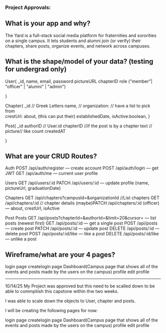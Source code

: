 ### Project Approvals:
##	What is your app and why?
The Yard is a full-stack social media platform for fraternities and sororities on a single campus. It lets students and alumni join (or verify) their chapters, share posts, organize events, and network across campuses.

##	What is the shape/model of your data? (testing for undergrad only)

User{
_id,
name,
email,
password
pictureURL
chapterID
role ("member"| "officer" | "alumni" | "admin")

}

Chapter{
    _id                 // Greek Letters
    name,               // 
    organization:     // have a list to pick from  
    crestUrl:
    about, (this can put their)
    establishedDate,
    isActive:boolean,
}

Post{
  _id
  authorID // User.id
  chapterID //if the post is by a chapter
  text //
  picture//
  like count
  createdAT
  
}




##	What are your CRUD Routes?
Auth
POST /api/auth/register — create account
POST /api/auth/login — get JWT
GET /api/auth/me — current user profile

Users
GET /api/users/:id
PATCH /api/users/:id — update profile (name, pictureUrl, graduationDate)

Chapters
GET /api/chapters?campusId=&organizationId //List chapters
GET /api/chapters/:id // chapter details 
(maybe)PATCH /api/chapters/:id (officer) — about, crestUrl, isActive 

Post
Posts
GET /api/posts?chapterId=&authorId=&limit=20&cursor= — list posts (newest first)
GET /api/posts/:id — get a single post 
POST /api/posts — create post 
PATCH /api/posts/:id — update post 
DELETE /api/posts/:id — delete post 
POST /api/posts/:id/like — like a post 
DELETE /api/posts/:id/like — unlike a post


##	Wireframe/what are your 4 pages?

login page
createlogin page
Dashboard(Campus page that shows all of the events and posts made by the users on the campus)
profile
edit profile


-------------------------------------------------------------------------------------------

10/14/25
My Project was approved but this need to be scalled down to be able to commpliish this capstone within thw two weeks. 

I was able to scale down the objects to User, chapter and posts.  

I will be creating the following pages for now: 

login page
createlogin page
Dashboard(Campus page that shows all of the events and posts made by the users on the campus)
profile
edit profile

